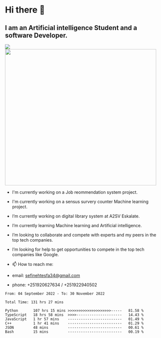 # Hi there 👋
## I am an Artificial intelligence Student and a software Developer.
<img src = "https://github-readme-stats.vercel.app/api?username=sefinehtesfa34&&show_icons=true&title_color=ffffff&icon_color=bb2acf&text_color=daf7dc&bg_color=151515"/>
<img src="https://wakatime.com/share/@sefinehtesfa34/ae9674e3-b462-4438-9120-52fc3d0ffbbb.png" width ="500" height = "450"/>

- I'm currently working on a Job reommendation system project.
- I'm currently working on a sensus survery counter Machine learning project.
-  I’m currently working on digital library system at A2SV Eskalate.
-  I’m currently learning Machine learning and Artificial intelligence.
-  I’m looking to collaborate and compete with experts and my peers in the top tech companies.
-  I’m looking for help to get opportunities to compete in the top tech companies like Google.

- 📫 How to reach me: 
- email: sefinehtesfa34@gmail.com
- phone: +251920627634 / +251922940502
<!--START_SECTION:waka-->

```text
From: 04 September 2022 - To: 30 November 2022

Total Time: 131 hrs 27 mins

Python       107 hrs 15 mins >>>>>>>>>>>>>>>>>>>>-----   81.58 %
TypeScript   18 hrs 58 mins  >>>>---------------------   14.43 %
JavaScript   1 hr 57 mins    -------------------------   01.49 %
C++          1 hr 41 mins    -------------------------   01.29 %
JSON         48 mins         -------------------------   00.61 %
Bash         15 mins         -------------------------   00.19 %
```

<!--END_SECTION:waka-->
